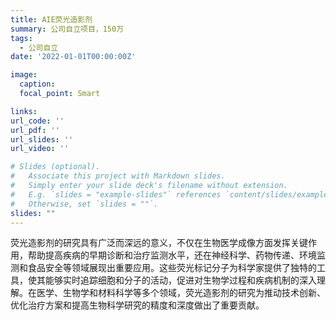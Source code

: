 ```yaml
---
title: AIE荧光造影剂
summary: 公司自立项目，150万
tags:
  - 公司自立
date: '2022-01-01T00:00:00Z'

image:
  caption: 
  focal_point: Smart

links:
url_code: ''
url_pdf: ''
url_slides: ''
url_video: ''

# Slides (optional).
#   Associate this project with Markdown slides.
#   Simply enter your slide deck's filename without extension.
#   E.g. `slides = "example-slides"` references `content/slides/example-slides.md`.
#   Otherwise, set `slides = ""`.
slides: ""
---
```


荧光造影剂的研究具有广泛而深远的意义，不仅在生物医学成像方面发挥关键作用，帮助提高疾病的早期诊断和治疗监测水平，还在神经科学、药物传递、环境监测和食品安全等领域展现出重要应用。这些荧光标记分子为科学家提供了独特的工具，使其能够实时追踪细胞和分子的活动，促进对生物学过程和疾病机制的深入理解。在医学、生物学和材料科学等多个领域，荧光造影剂的研究为推动技术创新、优化治疗方案和提高生物科学研究的精度和深度做出了重要贡献。